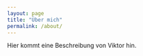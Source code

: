 ```yaml
---
layout: page
title: "Über mich"
permalink: /about/
---
```


Hier kommt eine Beschreibung von Viktor hin.
